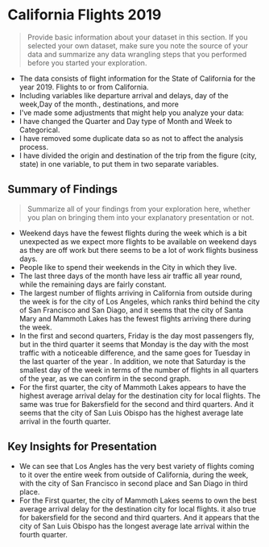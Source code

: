 # California Flights 2019

> Provide basic information about your dataset in this section. If you selected your own dataset, make sure you note the source of your data and summarize any data wrangling steps that you performed before you started your exploration.

- The data consists of flight information for the State of California for the year 2019. Flights to or from California.
- Including variables like   departure arrival and  delays, day of the week,Day of the month., destinations, and more
- I've made some adjustments that might help you analyze your data:
- I have changed the Quarter and Day type of Month and Week to Categorical.
- I have removed some duplicate data so as not to affect the analysis process.
- I have divided the origin and destination of the trip from the figure (city, state) in one variable, to put them in two separate variables.

## Summary of Findings

> Summarize all of your findings from your exploration here, whether you plan on bringing them into your explanatory presentation or not.

- Weekend days have the fewest flights during the week which is a bit unexpected as we expect more flights to be available on weekend days as they are off work but there seems to be a lot of work flights  business days.
- People like to spend their weekends in the City in which they live.
- The last three days of the month have less air traffic all year round, while the remaining days are fairly constant.
- The largest number of flights arriving in California from outside during the week is for the city of Los Angeles, which ranks third behind the city of San Francisco and San Diago, and it seems that the city of Santa Mary and Mammoth Lakes has the fewest flights arriving there during the week.
- In the first and second quarters, Friday is the day most passengers fly, but in the third quarter it seems that Monday is the day with the most traffic with a noticeable difference, and the same goes for Tuesday in the last quarter of the year . In addition, we note that Saturday is the smallest day of the week in terms of the number of flights in all quarters of the year, as we can confirm in the second graph.
- For the first quarter, the city of Mammoth Lakes appears to have the highest average arrival delay for the destination city for local flights. The same was true for Bakersfield for the second and third quarters. And it seems that the city of San Luis Obispo has the highest average late arrival in the fourth quarter.


## Key Insights for Presentation

- We can see that Los Angles  has the very best variety of flights coming to it over the entire week from outside of California, during the week, with the city of San Francisco in second place and San Diago in third place.
- For the First quarter, the city of Mammoth Lakes seems to own the best average arrival delay for the destination city for local flights. it also true for bakersfield for the second and third quarters. And it appears that the city of San Luis Obispo has the longest average late arrival within the fourth quarter.
